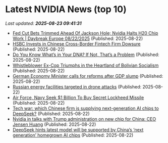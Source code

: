 # Latest NVIDIA News (top 10)
_Last updated: **2025-08-23 09:41:31**_

- [Fed Cut Bets Trimmed Ahead Of Jackson Hole; Nvidia Halts H20 Chip Work | Daybreak Europe 08/22/2025](https://biztoc.com/x/dfbda848fed6531d) (Published: 2025-08-22)
- [HSBC Invests in Chinese Cross-Border Fintech Firm Dowsure](https://biztoc.com/x/a89bf507246e7052) (Published: 2025-08-22)
- [Do You Know What’s in Your DNA? If Not, That’s a Problem](https://biztoc.com/x/7c9d179e27de2ea7) (Published: 2025-08-22)
- [Whistleblower Ex-Cop Triumphs in the Heartland of Bolivian Socialism](https://biztoc.com/x/17ceaaee4718cbe5) (Published: 2025-08-22)
- [German Economy Minister calls for reforms after GDP slump](https://biztoc.com/x/b4ef6a454008a0c5) (Published: 2025-08-22)
- [Russian energy facilities targeted in drone attacks](https://biztoc.com/x/2e2e65c4e87433cc) (Published: 2025-08-22)
- [Air Force, Navy Seek $1 Billion To Buy Secret Lockheed Missile](https://biztoc.com/x/7c640d4ba84fe59c) (Published: 2025-08-22)
- [Tech war: which Chinese firm is supplying next-generation AI chips to DeepSeek?](https://finance.yahoo.com/news/tech-war-chinese-firm-supplying-093000935.html) (Published: 2025-08-22)
- [Nvidia in talks with Trump administration on new chip for China: CEO Jensen Huang](https://economictimes.indiatimes.com/tech/technology/nvidia-in-talks-with-trump-administration-on-new-chip-for-china-ceo-jensen-huang/articleshow/123451346.cms) (Published: 2025-08-22)
- [DeepSeek hints latest model will be supported by China’s ‘next generation’ homegrown AI chips](https://www.cnbc.com/2025/08/22/deepseek-hints-latest-model-supported-by-chinas-next-generation-homegrown-ai-chips.html) (Published: 2025-08-22)
